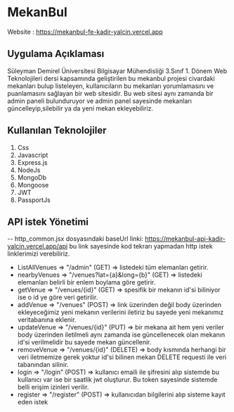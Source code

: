 # MekanBul 

Website : https://mekanbul-fe-kadir-yalcin.vercel.app

## Uygulama Açıklaması

Süleyman Demirel Üniversitesi Bilgisayar Mühendisliği 3.Sınıf 1. Dönem Web Teknolojileri dersi kapsamında geliştirilen bu mekanbul projesi civardaki mekanları bulup listeleyen, kullanıcıların bu mekanları yorumlamasını ve puanlamasını sağlayan bir web sitesidir. Bu web sitesi aynı zamanda bir admin paneli bulunduruyor ve admin panel sayesinde mekanları güncelleyip,silebilir ya da yeni mekan ekleyebiliriz. 

## Kullanılan Teknolojiler
1. Css
2. Javascript
3. Express.js
4. NodeJs
5. MongoDb
6. Mongoose
7. JWT
8. PassportJs

## API istek Yönetimi

-- http_common.jsx dosyasındaki baseUrl linki: https://mekanbul-api-kadir-yalcin.vercel.app/api bu link sayesinde kod tekrarı yapmadan http istek linklerimizi verebiliriz.

- ListAllVenues => "/admin" (GET) => listedeki tüm elemanları getirir.
- nearbyVenues => "/venues?lat={a}&long={b}" (GET) => listedeki elemanları belirli bir enlem boylama göre getirir.
- getVenue => "/venues/{id}" (GET) => spesifik bir mekanın id'si biliniyor ise o id ye göre veri getirilir.
- addVenue => "/venues" (POST) => link üzerinden değil body üzerinden ekleyeceğimiz yeni mekanın verilerini iletiriz bu sayede  yeni mekanımız veritabanına eklenir.
- updateVenue => "/venues/{id}" (PUT) => bir mekana ait hem yeni veriler body üzerinden iletilmeli aynı zamanda ise güncellenecek olan mekanın id'si verilmelidir bu sayede mekan güncellenir.
- removeVenue => "/venues/{id}" (DELETE) => body kısmında herhangi bir veri iletmemize gerek yoktur id'si bilinen mekan DELETE requesti ile veri tabanından silinir.
- login => "/login" (POST) => kullanıcı emaili ile şifresini alıp sistemde bu kullanıcı var ise bir saatlik jwt oluşturur. Bu token sayesinde sistemde belli erişim izinleri verilir.
- register => "/register" (POST) => kullanıcıdan bilgilerini alıp sisteme kayıt eden istek
